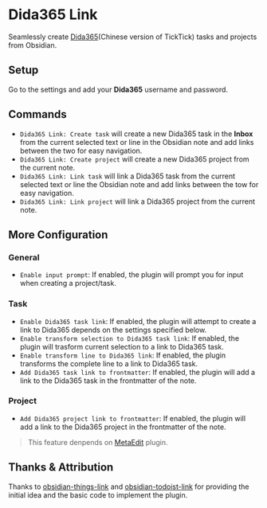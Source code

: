 # Dida365 Link

Seamlessly create [Dida365](https://dida365.com/)(Chinese version of TickTick) tasks and projects from Obsidian.

## Setup 

Go to the settings and add your **Dida365** username and password.
## Commands

- `Dida365 Link: Create task` will create a new Dida365 task in the **Inbox** from the current selected text or line in the Obsidian note and add links between the two for easy navigation.
- `Dida365 Link: Create project` will create a new Dida365 project from the current note.
- `Dida365 Link: Link task` will link a Dida365 task from the current selected text or line the Obsidian note and add links between the tow for easy navigation.
- `Dida365 Link: Link project` will link a Dida365 project from the current note.

## More Configuration

### General

- `Enable input prompt`: If enabled, the plugin will prompt you for input when creating a project/task.

### Task

- `Enable Dida365 task link`: If enabled, the plugin will attempt to create a link to Dida365 depends on the settings specified below.
- `Enable transform selection to Dida365 task link`: If enabled, the plugin will trasform current selection to a link to Dida365 task.
- `Enable transform line to Dida365 link`: If enabled, the plugin transforms the complete line to a link to Dida365 task.
- `Add Dida365 task link to frontmatter`: If enabled, the plugin will add a link to the Dida365 task in the frontmatter of the note.

### Project

- `Add Dida365 project link to frontmatter`: If enabled, the plugin will add a link to the Dida365 project in the frontmatter of the note.

> This feature denpends on [MetaEdit](https://github.com/chhoumann/MetaEdit) plugin.

## Thanks & Attribution

Thanks to [obsidian-things-link](https://github.com/gavinmn/obsidian-things-link) and [obsidian-todoist-link](https://github.com/dennisseidel/obsidian-todoist-link) for providing the initial idea and the basic code to implement the plugin.
